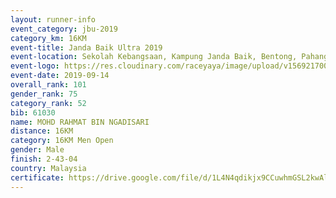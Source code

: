 ```yaml
---
layout: runner-info 
event_category: jbu-2019 
category_km: 16KM 
event-title: Janda Baik Ultra 2019  
event-location: Sekolah Kebangsaan, Kampung Janda Baik, Bentong, Pahang, Malaysia 
event-logo: https://res.cloudinary.com/raceyaya/image/upload/v1569217009/logo/janda-baik_vch1pc.jpg 
event-date: 2019-09-14 
overall_rank: 101
gender_rank: 75
category_rank: 52
bib: 61030
name: MOHD RAHMAT BIN NGADISARI
distance: 16KM
category: 16KM Men Open
gender: Male
finish: 2-43-04
country: Malaysia
certificate: https://drive.google.com/file/d/1L4N4qdikjx9CCuwhmGSL2kwAldN0edip/view?usp=sharing
---
```


